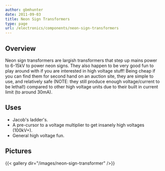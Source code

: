 ```yaml
---
author: gbmhunter
date: 2011-09-03
title: Neon Sign Transformers
type: page
url: /electronics/components/neon-sign-transformers
---
```


## Overview

Neon sign transformers are largish transformers that step up mains power to 6-15kV to power neon signs. They also happen to be very good fun to play around with if you are interested in high voltage stuff! Being cheap if you can find them for second hand on an auction site, they are simple to use, and relatively safe (NOTE: they still produce enough voltage/current to be lethal!) compared to other high voltage units due to their built in current limit (to around 30mA).

## Uses

* Jacob's ladder's.
* A pre-cursor to a voltage multiplier to get insanely high voltages (100kV+).
* General high voltage fun.

## Pictures

{{< gallery dir="/images/neon-sign-transformer" />}}
